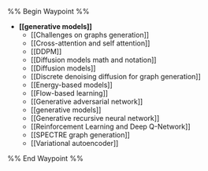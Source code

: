 %% Begin Waypoint %%
- **[[generative models]]**
	- [[Challenges on graphs generation]]
	- [[Cross-attention and self attention]]
	- [[DDPM]]
	- [[Diffusion models math and notation]]
	- [[Diffusion models]]
	- [[Discrete denoising diffusion for graph generation]]
	- [[Energy-based models]]
	- [[Flow-based learning]]
	- [[Generative adversarial network]]
	- [[generative models]]
	- [[Generative recursive neural network]]
	- [[Reinforcement Learning and Deep Q-Network]]
	- [[SPECTRE graph generation]]
	- [[Variational autoencoder]]

%% End Waypoint %%